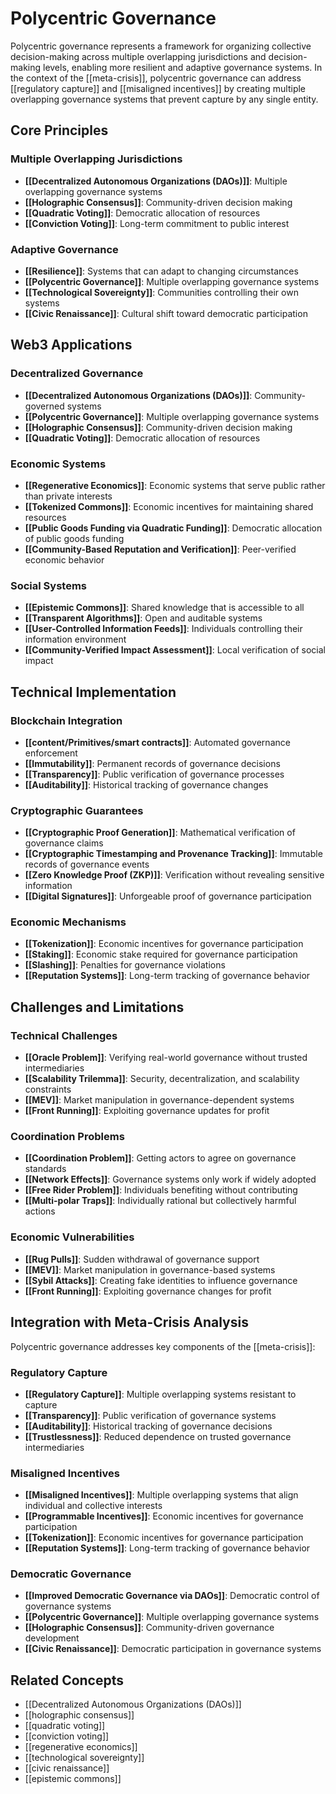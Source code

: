 # Polycentric Governance

Polycentric governance represents a framework for organizing collective decision-making across multiple overlapping jurisdictions and decision-making levels, enabling more resilient and adaptive governance systems. In the context of the [[meta-crisis]], polycentric governance can address [[regulatory capture]] and [[misaligned incentives]] by creating multiple overlapping governance systems that prevent capture by any single entity.

## Core Principles

### Multiple Overlapping Jurisdictions
- **[[Decentralized Autonomous Organizations (DAOs)]]**: Multiple overlapping governance systems
- **[[Holographic Consensus]]**: Community-driven decision making
- **[[Quadratic Voting]]**: Democratic allocation of resources
- **[[Conviction Voting]]**: Long-term commitment to public interest

### Adaptive Governance
- **[[Resilience]]**: Systems that can adapt to changing circumstances
- **[[Polycentric Governance]]**: Multiple overlapping governance systems
- **[[Technological Sovereignty]]**: Communities controlling their own systems
- **[[Civic Renaissance]]**: Cultural shift toward democratic participation

## Web3 Applications

### Decentralized Governance
- **[[Decentralized Autonomous Organizations (DAOs)]]**: Community-governed systems
- **[[Polycentric Governance]]**: Multiple overlapping governance systems
- **[[Holographic Consensus]]**: Community-driven decision making
- **[[Quadratic Voting]]**: Democratic allocation of resources

### Economic Systems
- **[[Regenerative Economics]]**: Economic systems that serve public rather than private interests
- **[[Tokenized Commons]]**: Economic incentives for maintaining shared resources
- **[[Public Goods Funding via Quadratic Funding]]**: Democratic allocation of public goods funding
- **[[Community-Based Reputation and Verification]]**: Peer-verified economic behavior

### Social Systems
- **[[Epistemic Commons]]**: Shared knowledge that is accessible to all
- **[[Transparent Algorithms]]**: Open and auditable systems
- **[[User-Controlled Information Feeds]]**: Individuals controlling their information environment
- **[[Community-Verified Impact Assessment]]**: Local verification of social impact

## Technical Implementation

### Blockchain Integration
- **[[content/Primitives/smart contracts]]**: Automated governance enforcement
- **[[Immutability]]**: Permanent records of governance decisions
- **[[Transparency]]**: Public verification of governance processes
- **[[Auditability]]**: Historical tracking of governance changes

### Cryptographic Guarantees
- **[[Cryptographic Proof Generation]]**: Mathematical verification of governance claims
- **[[Cryptographic Timestamping and Provenance Tracking]]**: Immutable records of governance events
- **[[Zero Knowledge Proof (ZKP)]]**: Verification without revealing sensitive information
- **[[Digital Signatures]]**: Unforgeable proof of governance participation

### Economic Mechanisms
- **[[Tokenization]]**: Economic incentives for governance participation
- **[[Staking]]**: Economic stake required for governance participation
- **[[Slashing]]**: Penalties for governance violations
- **[[Reputation Systems]]**: Long-term tracking of governance behavior

## Challenges and Limitations

### Technical Challenges
- **[[Oracle Problem]]**: Verifying real-world governance without trusted intermediaries
- **[[Scalability Trilemma]]**: Security, decentralization, and scalability constraints
- **[[MEV]]**: Market manipulation in governance-dependent systems
- **[[Front Running]]**: Exploiting governance updates for profit

### Coordination Problems
- **[[Coordination Problem]]**: Getting actors to agree on governance standards
- **[[Network Effects]]**: Governance systems only work if widely adopted
- **[[Free Rider Problem]]**: Individuals benefiting without contributing
- **[[Multi-polar Traps]]**: Individually rational but collectively harmful actions

### Economic Vulnerabilities
- **[[Rug Pulls]]**: Sudden withdrawal of governance support
- **[[MEV]]**: Market manipulation in governance-based systems
- **[[Sybil Attacks]]**: Creating fake identities to influence governance
- **[[Front Running]]**: Exploiting governance changes for profit

## Integration with Meta-Crisis Analysis

Polycentric governance addresses key components of the [[meta-crisis]]:

### Regulatory Capture
- **[[Regulatory Capture]]**: Multiple overlapping systems resistant to capture
- **[[Transparency]]**: Public verification of governance systems
- **[[Auditability]]**: Historical tracking of governance decisions
- **[[Trustlessness]]**: Reduced dependence on trusted governance intermediaries

### Misaligned Incentives
- **[[Misaligned Incentives]]**: Multiple overlapping systems that align individual and collective interests
- **[[Programmable Incentives]]**: Economic incentives for governance participation
- **[[Tokenization]]**: Economic incentives for governance participation
- **[[Reputation Systems]]**: Long-term tracking of governance behavior

### Democratic Governance
- **[[Improved Democratic Governance via DAOs]]**: Democratic control of governance systems
- **[[Polycentric Governance]]**: Multiple overlapping governance systems
- **[[Holographic Consensus]]**: Community-driven governance development
- **[[Civic Renaissance]]**: Democratic participation in governance systems

## Related Concepts
- [[Decentralized Autonomous Organizations (DAOs)]]
- [[holographic consensus]]
- [[quadratic voting]]
- [[conviction voting]]
- [[regenerative economics]]
- [[technological sovereignty]]
- [[civic renaissance]]
- [[epistemic commons]]